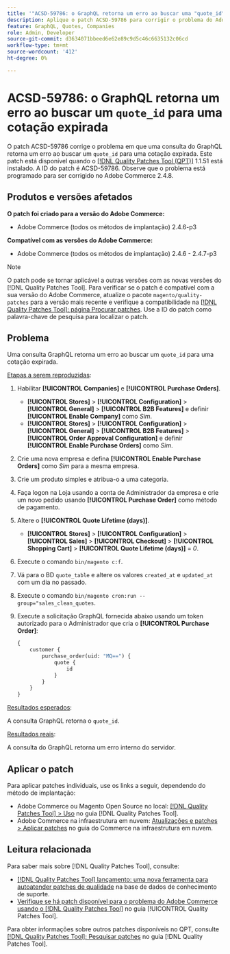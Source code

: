 ```yaml
---
title: '"ACSD-59786: o GraphQL retorna um erro ao buscar uma "quote_id" para uma cotação expirada"'
description: Aplique o patch ACSD-59786 para corrigir o problema do Adobe Commerce em que uma consulta do GraphQL retorna um erro ao buscar uma "quote_id" para uma cotação expirada.
feature: GraphQL, Quotes, Companies
role: Admin, Developer
source-git-commit: d3634071bbeed6e62e89c9d5c46c6635132c06cd
workflow-type: tm+mt
source-wordcount: '412'
ht-degree: 0%

---
```


# ACSD-59786: o GraphQL retorna um erro ao buscar um `quote_id` para uma cotação expirada

O patch ACSD-59786 corrige o problema em que uma consulta do GraphQL retorna um erro ao buscar um `quote_id` para uma cotação expirada. Este patch está disponível quando o [[!DNL Quality Patches Tool (QPT)]](https://experienceleague.adobe.com/en/docs/commerce-knowledge-base/kb/announcements/commerce-announcements/magento-quality-patches-released-new-tool-to-self-serve-quality-patches) 1.1.51 está instalado. A ID do patch é ACSD-59786. Observe que o problema está programado para ser corrigido no Adobe Commerce 2.4.8.

## Produtos e versões afetados

**O patch foi criado para a versão do Adobe Commerce:**

* Adobe Commerce (todos os métodos de implantação) 2.4.6-p3

**Compatível com as versões do Adobe Commerce:**

* Adobe Commerce (todos os métodos de implantação) 2.4.6 - 2.4.7-p3

>[!NOTE]
>
>O patch pode se tornar aplicável a outras versões com as novas versões do [!DNL Quality Patches Tool]. Para verificar se o patch é compatível com a sua versão do Adobe Commerce, atualize o pacote `magento/quality-patches` para a versão mais recente e verifique a compatibilidade na [[!DNL Quality Patches Tool]: página Procurar patches](https://experienceleague.adobe.com/tools/commerce-quality-patches/index.html). Use a ID do patch como palavra-chave de pesquisa para localizar o patch.

## Problema

Uma consulta GraphQL retorna um erro ao buscar um `quote_id` para uma cotação expirada.

<u>Etapas a serem reproduzidas</u>:

1. Habilitar **[!UICONTROL Companies]** e **[!UICONTROL Purchase Orders]**.
   * **[!UICONTROL Stores]** > **[!UICONTROL Configuration]** > **[!UICONTROL General]** > **[!UICONTROL B2B Features]** e definir **[!UICONTROL Enable Company]** como *Sim*.
   * **[!UICONTROL Stores]** > **[!UICONTROL Configuration]** > **[!UICONTROL General]** > **[!UICONTROL B2B Features]** > **[!UICONTROL Order Approval Configuration]** e definir **[!UICONTROL Enable Purchase Orders]** como *Sim*.
1. Crie uma nova empresa e defina **[!UICONTROL Enable Purchase Orders]** como *Sim* para a mesma empresa.
1. Crie um produto simples e atribua-o a uma categoria.
1. Faça logon na Loja usando a conta de Administrador da empresa e crie um novo pedido usando **[!UICONTROL Purchase Order]** como método de pagamento.
1. Altere o **[!UICONTROL Quote Lifetime (days)]**.
   * **[!UICONTROL Stores]** > **[!UICONTROL Configuration]** > **[!UICONTROL Sales]** > **[!UICONTROL Checkout]** > **[!UICONTROL Shopping Cart]** > **[!UICONTROL Quote Lifetime (days)]** = *0*.
1. Execute o comando `bin/magento c:f`.
1. Vá para o BD `quote_table` e altere os valores `created_at` e `updated_at` com um dia no passado.
1. Execute o comando `bin/magento cron:run --group="sales_clean_quotes`.
1. Execute a solicitação GraphQL fornecida abaixo usando um token autorizado para o Administrador que cria o **[!UICONTROL Purchase Order]**:

   ```GraphQL
   {
       customer {
           purchase_order(uid: "MQ==") {
               quote {
                   id
               }
           }
       }
   } 
   ```

<u>Resultados esperados</u>:

A consulta GraphQL retorna o `quote_id`.

<u>Resultados reais</u>:

A consulta do GraphQL retorna um erro interno do servidor.

## Aplicar o patch

Para aplicar patches individuais, use os links a seguir, dependendo do método de implantação:

* Adobe Commerce ou Magento Open Source no local: [[!DNL Quality Patches Tool] > Uso](/help/tools/quality-patches-tool/usage.md) no guia [!DNL Quality Patches Tool].
* Adobe Commerce na infraestrutura em nuvem: [Atualizações e patches > Aplicar patches](https://experienceleague.adobe.com/docs/commerce-cloud-service/user-guide/develop/upgrade/apply-patches.html) no guia do Commerce na infraestrutura em nuvem.

## Leitura relacionada

Para saber mais sobre [!DNL Quality Patches Tool], consulte:

* [[!DNL Quality Patches Tool] lançamento: uma nova ferramenta para autoatender patches de qualidade](https://experienceleague.adobe.com/en/docs/commerce-knowledge-base/kb/announcements/commerce-announcements/magento-quality-patches-released-new-tool-to-self-serve-quality-patches) na base de dados de conhecimento de suporte.
* [Verifique se há patch disponível para o problema do Adobe Commerce usando o  [!DNL Quality Patches Tool]](/help/tools/quality-patches-tool/patches-available-in-qpt/check-patch-for-magento-issue-with-magento-quality-patches.md) no guia [!UICONTROL Quality Patches Tool].

Para obter informações sobre outros patches disponíveis no QPT, consulte [[!DNL Quality Patches Tool]: Pesquisar patches](https://experienceleague.adobe.com/tools/commerce-quality-patches/index.html) no guia [!DNL Quality Patches Tool].

